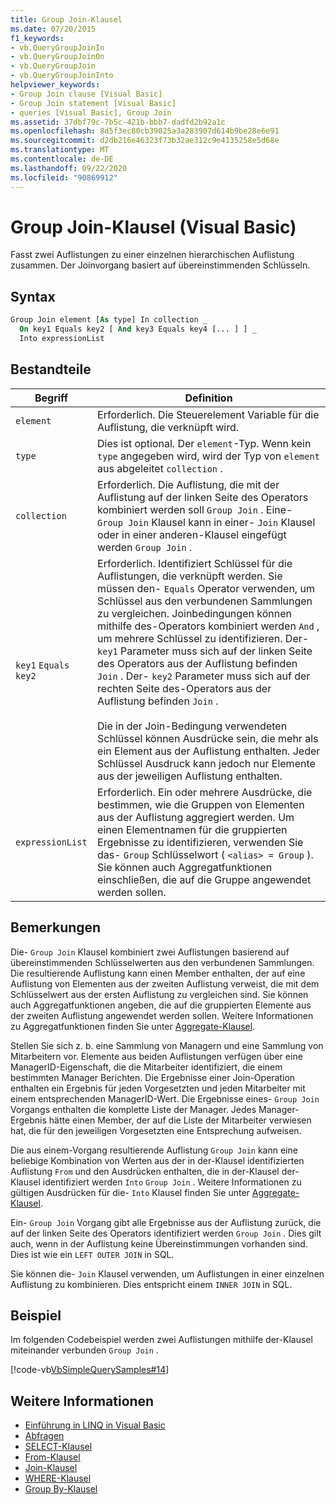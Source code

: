 ```yaml
---
title: Group Join-Klausel
ms.date: 07/20/2015
f1_keywords:
- vb.QueryGroupJoinIn
- vb.QueryGroupJoinOn
- vb.QueryGroupJoin
- vb.QueryGroupJoinInto
helpviewer_keywords:
- Group Join clause [Visual Basic]
- Group Join statement [Visual Basic]
- queries [Visual Basic], Group Join
ms.assetid: 37dbf79c-7b5c-421b-bbb7-dadfd2b92a1c
ms.openlocfilehash: 8d5f3ec80cb39825a3a283907d614b9be28e6e91
ms.sourcegitcommit: d2db216e46323f73b32ae312c9e4135258e5d68e
ms.translationtype: MT
ms.contentlocale: de-DE
ms.lasthandoff: 09/22/2020
ms.locfileid: "90869912"
---
```

# <a name="group-join-clause-visual-basic"></a>Group Join-Klausel (Visual Basic)

Fasst zwei Auflistungen zu einer einzelnen hierarchischen Auflistung zusammen. Der Joinvorgang basiert auf übereinstimmenden Schlüsseln.  
  
## <a name="syntax"></a>Syntax  
  
```vb  
Group Join element [As type] In collection _  
  On key1 Equals key2 [ And key3 Equals key4 [... ] ] _  
  Into expressionList  
```  
  
## <a name="parts"></a>Bestandteile  
  
|Begriff|Definition|  
|---|---|  
|`element`|Erforderlich. Die Steuerelement Variable für die Auflistung, die verknüpft wird.|  
|`type`|Dies ist optional. Der `element`-Typ. Wenn kein `type` angegeben wird, wird der Typ von `element` aus abgeleitet `collection` .|  
|`collection`|Erforderlich. Die Auflistung, die mit der Auflistung auf der linken Seite des Operators kombiniert werden soll `Group Join` . Eine- `Group Join` Klausel kann in einer- `Join` Klausel oder in einer anderen-Klausel eingefügt werden `Group Join` .|  
|`key1` `Equals` `key2`|Erforderlich. Identifiziert Schlüssel für die Auflistungen, die verknüpft werden. Sie müssen den- `Equals` Operator verwenden, um Schlüssel aus den verbundenen Sammlungen zu vergleichen. Joinbedingungen können mithilfe des-Operators kombiniert werden `And` , um mehrere Schlüssel zu identifizieren. Der- `key1` Parameter muss sich auf der linken Seite des Operators aus der Auflistung befinden `Join` . Der- `key2` Parameter muss sich auf der rechten Seite des-Operators aus der Auflistung befinden `Join` .<br /><br /> Die in der Join-Bedingung verwendeten Schlüssel können Ausdrücke sein, die mehr als ein Element aus der Auflistung enthalten. Jeder Schlüssel Ausdruck kann jedoch nur Elemente aus der jeweiligen Auflistung enthalten.|  
|`expressionList`|Erforderlich. Ein oder mehrere Ausdrücke, die bestimmen, wie die Gruppen von Elementen aus der Auflistung aggregiert werden. Um einen Elementnamen für die gruppierten Ergebnisse zu identifizieren, verwenden Sie das- `Group` Schlüsselwort ( `<alias> = Group` ). Sie können auch Aggregatfunktionen einschließen, die auf die Gruppe angewendet werden sollen.|  
  
## <a name="remarks"></a>Bemerkungen  

 Die- `Group Join` Klausel kombiniert zwei Auflistungen basierend auf übereinstimmenden Schlüsselwerten aus den verbundenen Sammlungen. Die resultierende Auflistung kann einen Member enthalten, der auf eine Auflistung von Elementen aus der zweiten Auflistung verweist, die mit dem Schlüsselwert aus der ersten Auflistung zu vergleichen sind. Sie können auch Aggregatfunktionen angeben, die auf die gruppierten Elemente aus der zweiten Auflistung angewendet werden sollen. Weitere Informationen zu Aggregatfunktionen finden Sie unter [Aggregate-Klausel](aggregate-clause.md).  
  
 Stellen Sie sich z. b. eine Sammlung von Managern und eine Sammlung von Mitarbeitern vor. Elemente aus beiden Auflistungen verfügen über eine ManagerID-Eigenschaft, die die Mitarbeiter identifiziert, die einem bestimmten Manager Berichten. Die Ergebnisse einer Join-Operation enthalten ein Ergebnis für jeden Vorgesetzten und jeden Mitarbeiter mit einem entsprechenden ManagerID-Wert. Die Ergebnisse eines- `Group Join` Vorgangs enthalten die komplette Liste der Manager. Jedes Manager-Ergebnis hätte einen Member, der auf die Liste der Mitarbeiter verwiesen hat, die für den jeweiligen Vorgesetzten eine Entsprechung aufweisen.  
  
 Die aus einem-Vorgang resultierende Auflistung `Group Join` kann eine beliebige Kombination von Werten aus der in der-Klausel identifizierten Auflistung `From` und den Ausdrücken enthalten, die in der-Klausel der-Klausel identifiziert werden `Into` `Group Join` . Weitere Informationen zu gültigen Ausdrücken für die- `Into` Klausel finden Sie unter [Aggregate-Klausel](aggregate-clause.md).  
  
 Ein- `Group Join` Vorgang gibt alle Ergebnisse aus der Auflistung zurück, die auf der linken Seite des Operators identifiziert werden `Group Join` . Dies gilt auch, wenn in der Auflistung keine Übereinstimmungen vorhanden sind. Dies ist wie ein `LEFT OUTER JOIN` in SQL.  
  
 Sie können die- `Join` Klausel verwenden, um Auflistungen in einer einzelnen Auflistung zu kombinieren. Dies entspricht einem `INNER JOIN` in SQL.  
  
## <a name="example"></a>Beispiel  

 Im folgenden Codebeispiel werden zwei Auflistungen mithilfe der-Klausel miteinander verbunden `Group Join` .  
  
 [!code-vb[VbSimpleQuerySamples#14](~/samples/snippets/visualbasic/VS_Snippets_VBCSharp/VbSimpleQuerySamples/VB/QuerySamples1.vb#14)]  
  
## <a name="see-also"></a>Weitere Informationen

- [Einführung in LINQ in Visual Basic](../../programming-guide/language-features/linq/introduction-to-linq.md)
- [Abfragen](index.md)
- [SELECT-Klausel](select-clause.md)
- [From-Klausel](from-clause.md)
- [Join-Klausel](join-clause.md)
- [WHERE-Klausel](where-clause.md)
- [Group By-Klausel](group-by-clause.md)
